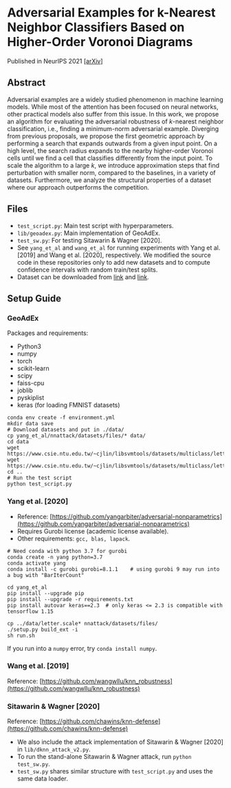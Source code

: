 # Adversarial Examples for k-Nearest Neighbor Classifiers Based on Higher-Order Voronoi Diagrams

Published in NeurIPS 2021 [[arXiv]](https://arxiv.org/abs/2011.09719)

## Abstract

Adversarial examples are a widely studied phenomenon in machine learning models. While most of the attention has been focused on neural networks, other practical models also suffer from this issue. In this work, we propose an algorithm for evaluating the adversarial robustness of $k$-nearest neighbor classification, i.e., finding a minimum-norm adversarial example. Diverging from previous proposals, we propose the first geometric approach by performing a search that expands outwards from a given input point. On a high level, the search radius expands to the nearby higher-order Voronoi cells until we find a cell that classifies differently from the input point. To scale the algorithm to a large $k$, we introduce approximation steps that find perturbation with smaller norm, compared to the baselines, in a variety of datasets. Furthermore, we analyze the structural properties of a dataset where our approach outperforms the competition.

## Files

- `test_script.py`: Main test script with hyperparameters.
- `lib/geoadex.py`: Main implementation of GeoAdEx.
- `test_sw.py`: For testing Sitawarin & Wagner [2020].
- See `yang_et_al` and `wang_et_al` for running experiments with Yang et al. [2019] and Wang et al. [2020], respectively. We modified the source code in these repositories only to add new datasets and to compute confidence intervals with random train/test splits. 
- Dataset can be downloaded from [link](https://github.com/yangarbiter/adversarial-nonparametrics/tree/master/nnattack/datasets/files) and [link](https://www.csie.ntu.edu.tw/~cjlin/libsvmtools/datasets/multiclass.html).

## Setup Guide

### GeoAdEx

Packages and requirements:

- Python3
- numpy
- torch
- scikit-learn
- scipy
- faiss-cpu
- joblib
- pyskiplist
- keras (for loading FMNIST datasets)

```[bash]
conda env create -f environment.yml
mkdir data save
# Download datasets and put in ./data/ 
cp yang_et_al/nnattack/datasets/files/* data/
cd data
wget https://www.csie.ntu.edu.tw/~cjlin/libsvmtools/datasets/multiclass/letter.scale
wget https://www.csie.ntu.edu.tw/~cjlin/libsvmtools/datasets/multiclass/letter.scale.t
cd ..
# Run the test script
python test_script.py
```

### Yang et al. [2020]

- Reference: [https://github.com/yangarbiter/adversarial-nonparametrics](https://github.com/yangarbiter/adversarial-nonparametrics)
- Requires Gurobi license (academic license available).
- Other requirements: `gcc, blas, lapack`.

```[bash]
# Need conda with python 3.7 for gurobi
conda create -n yang python=3.7
conda activate yang
conda install -c gurobi gurobi=8.1.1    # using gurobi 9 may run into a bug with "BarIterCount"

cd yang_et_al
pip install --upgrade pip
pip install --upgrade -r requirements.txt
pip install autovar keras==2.3  # only keras <= 2.3 is compatible with tensorflow 1.15

cp ../data/letter.scale* nnattack/datasets/files/
./setup.py build_ext -i
sh run.sh
```

If you run into a `numpy` error, try `conda install numpy`.

### Wang et al. [2019]

Reference: [https://github.com/wangwllu/knn_robustness](https://github.com/wangwllu/knn_robustness)  

### Sitawarin & Wagner [2020]

Reference: [https://github.com/chawins/knn-defense](https://github.com/chawins/knn-defense)  

- We also include the attack implementation of Sitawarin & Wagner [2020] in `lib/dknn_attack_v2.py`.
- To run the stand-alone Sitawarin & Wagner attack, run `python test_sw.py`.
- `test_sw.py` shares similar structure with `test_script.py` and uses the same data loader.
